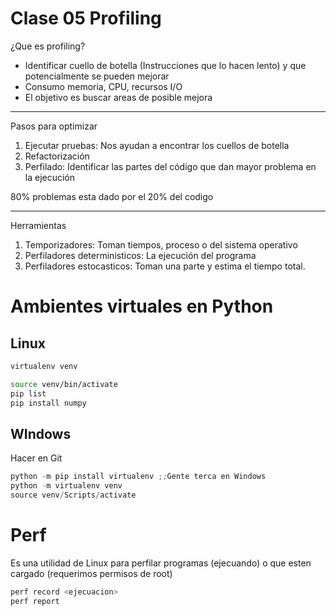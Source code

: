 # Clase 05 Profiling

¿Que es profiling?

- Identificar cuello de botella (Instrucciones que lo hacen lento) y que potencialmente se pueden mejorar
- Consumo memoria, CPU, recursos I/O
- El objetivo es buscar areas de posible mejora

---

Pasos para optimizar

1. Ejecutar pruebas: Nos ayudan a encontrar los cuellos de botella
2. Refactorización
3. Perfilado: Identificar las partes del código que dan mayor problema en la ejecución

80% problemas esta dado por el 20% del codigo

---

Herramientas

1. Temporizadores: Toman tiempos, proceso o del sistema operativo
2. Perfiladores deterministicos: La ejecución del programa
3. Perfiladores estocasticos: Toman una parte y estima el tiempo total.

# Ambientes virtuales en Python

## Linux

```bash
virtualenv venv

source venv/bin/activate
pip list
pip install numpy
```

## WIndows

Hacer en Git

```powershell
python -m pip install virtualenv ;;Gente terca en Windows
python -m virtualenv venv
source venv/Scripts/activate
```

# Perf

Es una utilidad de Linux para perfilar programas (ejecuando) o que esten cargado (requerimos permisos de root)

```bash
perf record <ejecuacion>
perf report
```